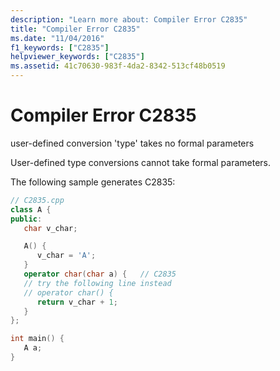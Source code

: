 ```yaml
---
description: "Learn more about: Compiler Error C2835"
title: "Compiler Error C2835"
ms.date: "11/04/2016"
f1_keywords: ["C2835"]
helpviewer_keywords: ["C2835"]
ms.assetid: 41c70630-983f-4da2-8342-513cf48b0519
---
```

# Compiler Error C2835

user-defined conversion 'type' takes no formal parameters

User-defined type conversions cannot take formal parameters.

The following sample generates C2835:

```cpp
// C2835.cpp
class A {
public:
   char v_char;

   A() {
      v_char = 'A';
   }
   operator char(char a) {   // C2835
   // try the following line instead
   // operator char() {
      return v_char + 1;
   }
};

int main() {
   A a;
}
```
